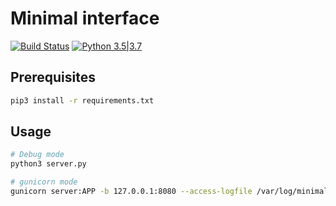 # Minimal interface

[![Build Status](https://travis-ci.org/nbeguier/minimal_web_interface.svg?branch=master)](https://travis-ci.org/nbeguier/minimal_web_interface) [![Python 3.5|3.7](https://img.shields.io/badge/python-3.5|3.7-green.svg)](https://www.python.org/)

## Prerequisites

```bash
pip3 install -r requirements.txt
```

## Usage

```bash
# Debug mode
python3 server.py

# gunicorn mode
gunicorn server:APP -b 127.0.0.1:8080 --access-logfile /var/log/minimal_web_interface.log --error-logfile /var/log/minimal_web_interface-error.log
```
